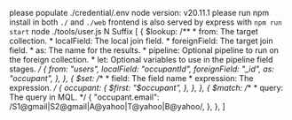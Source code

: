 please populate ./credential/.env
node version: v20.11.1
please run npm install in both `./` and `./web`
frontend is also served by express with `npm run start`
node ./tools/user.js N Suffix
[
  {
    $lookup:
      /**
       * from: The target collection.
       * localField: The local join field.
       * foreignField: The target join field.
       * as: The name for the results.
       * pipeline: Optional pipeline to run on the foreign collection.
       * let: Optional variables to use in the pipeline field stages.
       */
      {
        from: "users",
        localField: "occupantId",
        foreignField: "_id",
        as: "occupant",
      },
  },
  {
    $set:
      /**
       * field: The field name
       * expression: The expression.
       */
      {
        occupant: {
          $first: "$occupant",
        },
      },
  },
  {
    $match:
      /**
       * query: The query in MQL.
       */
      {
        "occupant.email":
          /S1@gmail|S2@gmail|A@yahoo|T@yahoo|B@yahoo/,
      },
  },
]